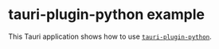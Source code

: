 # tauri-plugin-python example

This Tauri application shows how to use [`tauri-plugin-python`](./../..).
